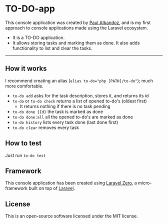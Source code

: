 # TO-DO-app

This console application was created by [Paul Albandoz](https://github.com/powlam), and is my first approach to console applications made using the Laravel ecosystem.

- It is a TO-DO application.
- It allows storing tasks and marking them as done. It also adds functionality to list and clear the tasks.

------

## How it works

I recommend creating an alias (`alias to-do="php [PATH]/to-do"`); much more comfortable.

- `to-do add` asks for the task description, stores it, and returns its id
- `to-do` or `to-do check` returns a list of opened to-do's (oldest first)
    - It returns nothing if there is no task pending
- `to-do done {Id}` the task is marked as done
- `to-do done:all` all the opened to-do's are marked as done
- `to-do history` lists every task done (last done first)
- `to-do clear` removes every task

## How to test

Just run `to-do test`

## Framework

This console application has been created using [Laravel Zero](https://laravel-zero.com/), a micro-framework built on top of [Laravel](https://laravel.com).

## License

This is an open-source software licensed under the MIT license.
